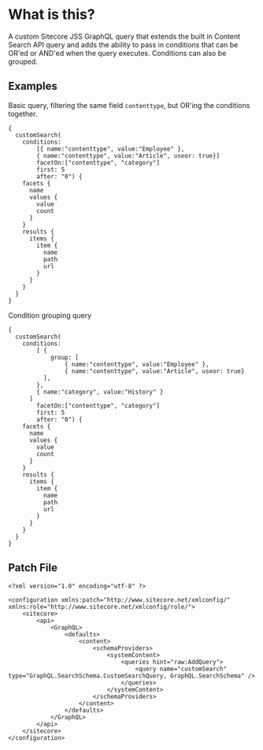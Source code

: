 # What is this?

A custom Sitecore JSS GraphQL query that extends the built in Content Search API query and adds the ability to pass in conditions that can be OR'ed or AND'ed when the query executes. Conditions can also be grouped.

## Examples

Basic query, filtering the same field `contenttype`, but OR'ing the conditions together.
```
{
  customSearch(
    conditions:
    	[{ name:"contenttype", value:"Employee" },
    	{ name:"contenttype", value:"Article", useor: true}]
    	facetOn:["contenttype", "category"]
  		first: 5
  		after: "0") {
    facets {
      name
      values {
        value
        count
      }
    }
    results {
      items {
        item {
          name
          path
          url
        }
      }
    }
  }
}
```

Condition grouping query
```
{
  customSearch(
    conditions:
    	[ { 
        	group: [ 
                { name:"contenttype", value:"Employee" },
      			{ name:"contenttype", value:"Article", useor: true}
          ],
      	},
      	{ name:"category", value:"History" }
      ]
    	facetOn:["contenttype", "category"]
  		first: 5
  		after: "0") {
    facets {
      name
      values {
        value
        count
      }
    }
    results {
      items {
        item {
          name
          path
          url
        }
      }
    }
  }
}
```

## Patch File

```
<?xml version="1.0" encoding="utf-8" ?>

<configuration xmlns:patch="http://www.sitecore.net/xmlconfig/" xmlns:role="http://www.sitecore.net/xmlconfig/role/">
    <sitecore>
        <api>
            <GraphQL>
                <defaults>
                    <content>
                        <schemaProviders>
                            <systemContent>
                                <queries hint="raw:AddQuery">
                                    <query name="customSearch" type="GraphQL.SearchSchema.CustomSearchQuery, GraphQL.SearchSchema" />
                                </queries>
                            </systemContent>
                        </schemaProviders>
                    </content>
                </defaults>
            </GraphQL>
        </api>
    </sitecore>
</configuration>

```